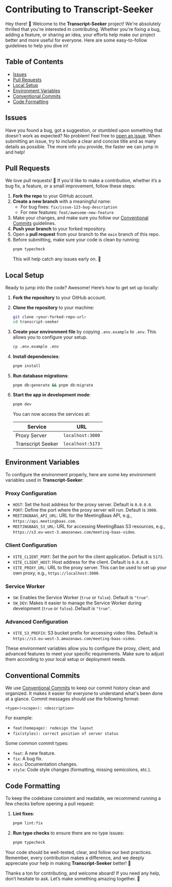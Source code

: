 # Contributing to Transcript-Seeker

Hey there! 👋 Welcome to the **Transcript-Seeker** project! We're absolutely thrilled that you're interested in contributing. Whether you're fixing a bug, adding a feature, or sharing an idea, your efforts help make our project better and more useful for everyone. Here are some easy-to-follow guidelines to help you dive in!

## Table of Contents

- [Issues](#issues)
- [Pull Requests](#pull-requests)
- [Local Setup](#local-setup)
- [Environment Variables](#environment-variables)
- [Conventional Commits](#conventional-commits)
- [Code Formatting](#code-formatting)

## Issues

Have you found a bug, got a suggestion, or stumbled upon something that doesn't work as expected? No problem! Feel free to [open an issue](https://github.com/Meeting-Baas/transcript-seeker/issues). When submitting an issue, try to include a clear and concise title and as many details as possible. The more info you provide, the faster we can jump in and help!

## Pull Requests

We love pull requests! 🎉 If you'd like to make a contribution, whether it’s a bug fix, a feature, or a small improvement, follow these steps:

1. **Fork the repo** to your GitHub account.
2. **Create a new branch** with a meaningful name:
   - For bug fixes: `fix/issue-123-bug-description`
   - For new features: `feat/awesome-new-feature`
3. Make your changes, and make sure you follow our [Conventional Commits](#conventional-commits) guidelines.
4. **Push your branch** to your forked repository.
5. Open a **pull request** from your branch to the `main` branch of this repo.
6. Before submitting, make sure your code is clean by running:
   ```bash
   pnpm typecheck
   ```
   This will help catch any issues early on. 🚀

## Local Setup

Ready to jump into the code? Awesome! Here’s how to get set up locally:

1. **Fork the repository** to your GitHub account.

2. **Clone the repository** to your machine:

   ```bash
   git clone <your-forked-repo-url>
   cd transcript-seeker
   ```

3. **Create your environment file** by copying `.env.example` to `.env`. This allows you to configure your setup.

   ```bash
   cp .env.example .env
   ```

4. **Install dependencies**:

   ```bash
   pnpm install
   ```

5. **Run database migrations**:

   ```bash
   pnpm db:generate && pnpm db:migrate
   ```

6. **Start the app in development mode**:

   ```bash
   pnpm dev
   ```

   You can now access the services at:

   | Service           | URL              |
   | ----------------- | ---------------- |
   | Proxy Server      | `localhost:3000` |
   | Transcript Seeker | `localhost:5173` |

## Environment Variables

To configure the environment properly, here are some key environment variables used in **Transcript-Seeker**:

### Proxy Configuration

- `HOST`: Set the host address for the proxy server. Default is `0.0.0.0`.
- `PORT`: Define the port where the proxy server will run. Default is `3000`.
- `MEETINGBAAS_API_URL`: URL for the MeetingBaas API, e.g., `https://api.meetingbaas.com`.
- `MEETINGBAAS_S3_URL`: URL for accessing MeetingBaas S3 resources, e.g., `https://s3.eu-west-3.amazonaws.com/meeting-baas-video`.

### Client Configuration

- `VITE_CLIENT_PORT`: Set the port for the client application. Default is `5173`.
- `VITE_CLIENT_HOST`: Host address for the client. Default is `0.0.0.0`.
- `VITE_PROXY_URL`: URL to the proxy server. This can be used to set up your own proxy, e.g., `https://localhost:3000`.

### Service Worker

- `SW`: Enables the Service Worker (`true` or `false`). Default is `"true"`.
- `SW_DEV`: Makes it easier to manage the Service Worker during development (`true` or `false`). Default is `"true"`.

### Advanced Configuration

- `VITE_S3_PREFIX`: S3 bucket prefix for accessing video files. Default is `https://s3.eu-west-3.amazonaws.com/meeting-baas-video`.

These environment variables allow you to configure the proxy, client, and advanced features to meet your specific requirements. Make sure to adjust them according to your local setup or deployment needs.

## Conventional Commits

We use [Conventional Commits](https://www.conventionalcommits.org/en/v1.0.0/) to keep our commit history clean and organized. It makes it easier for everyone to understand what's been done at a glance. Commit messages should use the following format:

```
<type>(<scope>): <description>
```

For example:

- `feat(homepage): redesign the layout`
- `fix(styles): correct position of server status`

Some common commit types:

- `feat`: A new feature.
- `fix`: A bug fix.
- `docs`: Documentation changes.
- `style`: Code style changes (formatting, missing semicolons, etc.).

## Code Formatting

To keep the codebase consistent and readable, we recommend running a few checks before opening a pull request:

1. **Lint fixes**:
   ```bash
   pnpm lint:fix
   ```

2. **Run type checks** to ensure there are no type issues:
   ```bash
   pnpm typecheck
   ```

Your code should be well-tested, clear, and follow our best practices. Remember, every contribution makes a difference, and we deeply appreciate your help in making **Transcript-Seeker** better! 🎉

Thanks a ton for contributing, and welcome aboard! If you need any help, don’t hesitate to ask. Let’s make something amazing together. 🚀

